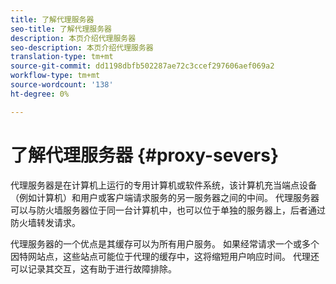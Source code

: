 ```yaml
---
title: 了解代理服务器
seo-title: 了解代理服务器
description: 本页介绍代理服务器
seo-description: 本页介绍代理服务器
translation-type: tm+mt
source-git-commit: dd1198dbfb502287ae72c3ccef297606aef069a2
workflow-type: tm+mt
source-wordcount: '138'
ht-degree: 0%

---
```



# 了解代理服务器  {#proxy-severs}

代理服务器是在计算机上运行的专用计算机或软件系统，该计算机充当端点设备（例如计算机）和用户或客户端请求服务的另一服务器之间的中间。 代理服务器可以与防火墙服务器位于同一台计算机中，也可以位于单独的服务器上，后者通过防火墙转发请求。

代理服务器的一个优点是其缓存可以为所有用户服务。 如果经常请求一个或多个因特网站点，这些站点可能位于代理的缓存中，这将缩短用户响应时间。 代理还可以记录其交互，这有助于进行故障排除。